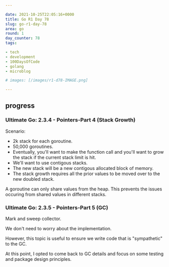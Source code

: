 ```yaml
---

date: 2021-10-25T22:05:16+0000
title: Go R1 Day 78
slug: go-r1-day-78
area: go
round: 1
day_counter: 78
tags:

- tech
- development
- 100DaysOfCode
- golang
- microblog

# images: [/images/r1-d78-IMAGE.png]

---
```


## progress

### Ultimate Go: 2.3.4 - Pointers-Part 4 (Stack Growth)

Scenario:

- 2k stack for each goroutine.
- 50,000 goroutines.
- Eventually, you'll want to make the function call and you'll want to grow the stack if the current stack limit is hit.
- We'll want to use contigous stacks.
- The new stack will be a new contigous allocated block of memory.
- The stack growth requires all the prior values to be moved over to the new doubled stack.

A goroutine can only share values from the heap.
This prevents the issues occuring from shared values in different stacks.

### Ultimate Go: 2.3.5 - Pointers-Part 5 (GC)

Mark and sweep collector.

We don't need to worry about the implementation.

However, this topic is useful to ensure we write code that is "sympathetic" to the GC.

At this point, I opted to come back to GC details and focus on some testing and package design principles.
